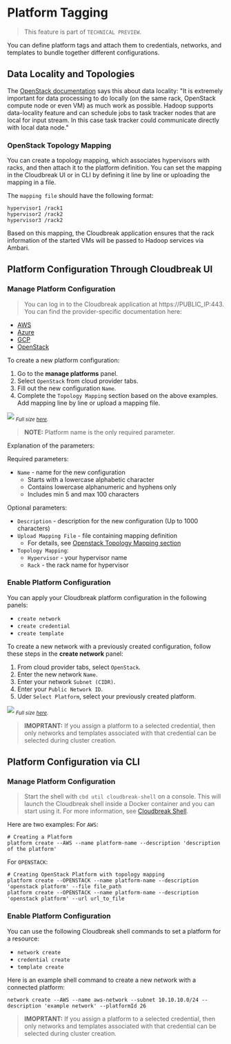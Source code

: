# Platform Tagging

> This feature is part of `TECHNICAL PREVIEW`.

You can define platform tags and attach them to credentials, networks, and templates to bundle together different configurations.

## Data Locality and Topologies

The [OpenStack documentation](http://docs.openstack.org/developer/sahara/icehouse/userdoc/features.html#data-locality) says this about data locality: "It is extremely important for data processing to do locally (on the same rack, OpenStack compute node or even VM) as much work as possible. Hadoop supports data-locality feature and can schedule jobs to task tracker nodes that are local for input stream. In this case task tracker could communicate directly with local data node."

### OpenStack Topology Mapping

You can create a topology mapping, which associates hypervisors with racks, and then attach it to the platform definition. 
You can set the mapping in the Cloudbreak UI or in CLI by defining it line by line or uploading the mapping in a file.

The `mapping file` should have the following format:

    hypervisor1 /rack1
    hypervisor2 /rack2
    hypervisor3 /rack2

Based on this mapping, the Cloudbreak application ensures that the rack information of the started VMs will be passed to Hadoop services via Ambari.

## Platform Configuration Through Cloudbreak UI

### Manage Platform Configuration

>You can log in to the Cloudbreak application at https://PUBLIC_IP:443. You can find the provider-specific documentation here:
>
* [AWS](aws.md)
* [Azure](azure.md)
* [GCP](gcp.md)
* [OpenStack](openstack.md)

To create a new platform configuration:

  1. Go to the **manage platforms** panel. 
  2. Select `OpenStack` from cloud provider tabs.
  3. Fill out the new configuration `Name`.
  4. Complete the `Topology Mapping` section based on the above examples. Add mapping line by line or upload a mapping file. 

![](/images/platform-create.png)
<sub>*Full size [here](/images/platform-create.png).*</sub>

>**NOTE:** Platform name is the only required parameter.

Explanation of the parameters:

Required parameters:

- `Name` - name for the new configuration
    - Starts with a lowercase alphabetic character 
    - Contains lowercase alphanumeric and hyphens only
    - Includes min 5 and max 100 characters

Optional parameters:

- `Description` - description for the new configuration (Up to 1000 characters)
- `Upload Mapping File` - file containing mapping definition
    - For details, see [Openstack Topology Mapping section](#openstack-topology-mapping)
- `Topology Mapping`:
    - `Hypervisor` - your hypervisor name
    - `Rack` - the rack name for hypervisor

### Enable Platform Configuration

You can apply your Cloudbreak platform configuration in the following panels:

- `create network`
- `create credential`
- `create template`

To create a new network with a previously created configuration, follow these steps in the **create network** panel:

  1. From cloud provider tabs, select `OpenStack`.
  2. Enter the new network `Name`.
  3. Enter your network `Subnet (CIDR)`.
  4. Enter your `Public Network ID`.
  5. Uder `Select Platform`, select your previously created platform.

![](/images/platform-select_v2.png)
<sub>*Full size [here](/images/platform-select_v2.png).*</sub>

>**IMOPRTANT:** If you assign a platform to a selected credential, then only networks and templates associated with that credential can
 be selected during cluster creation.

## Platform Configuration via CLI

### Manage Platform Configuration

>Start the shell with `cbd util cloudbreak-shell` on a console. This will launch the Cloudbreak shell inside a Docker
 container and you can start using it. For more information, see [Cloudbreak Shell](shell.md).

Here are two examples:
For `AWS`:
```
# Creating a Platform
platform create --AWS --name platform-name --description 'description of the platform'
```
For `OPENSTACK`:
```
# Creating OpenStack Platform with topology mapping
platform create --OPENSTACK --name platform-name --description 'openstack platform' --file file_path
platform create --OPENSTACK --name platform-name --description 'openstack platform' --url url_to_file
```

### Enable Platform Configuration

You can use the following Cloudbreak shell commands to set a platform for a resource:

- `network create`
- `credential create`
- `template create`

Here is an example shell command to create a new network with a connected platform:
```
network create --AWS --name aws-network --subnet 10.10.10.0/24 --description 'example network' --platformId 26
```

>**IMOPRTANT:** If you assign a platform to a selected credential, then only networks and templates associated with that credential can
 be selected during cluster creation.
